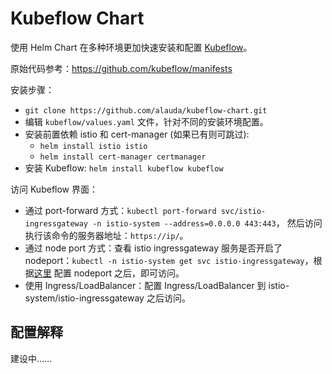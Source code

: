 # Kubeflow Chart

使用 Helm Chart 在多种环境更加快速安装和配置 [Kubeflow](https://www.kubeflow.org/)。

原始代码参考：https://github.com/kubeflow/manifests

安装步骤：

- `git clone https://github.com/alauda/kubeflow-chart.git`
- 编辑 `kubeflow/values.yaml` 文件，针对不同的安装环境配置。
- 安装前置依赖 istio 和 cert-manager (如果已有则可跳过):
  - `helm install istio istio`
  - `helm install cert-manager certmanager`
- 安装 Kubeflow: `helm install kubeflow kubeflow`

访问 Kubeflow 界面：

- 通过 port-forward 方式：`kubectl port-forward svc/istio-ingressgateway -n istio-system --address=0.0.0.0 443:443`， 然后访问执行该命令的服务器地址：`https://ip/`。
- 通过 node port 方式：查看 istio ingressgateway 服务是否开启了 nodeport：`kubectl -n istio-system get svc istio-ingressgateway`，根据[这里](https://kubernetes.io/zh/docs/concepts/services-networking/service/#type-nodeport) 配置 nodeport 之后，即可访问。
- 使用 Ingress/LoadBalancer：配置 Ingress/LoadBalancer 到 istio-system/istio-ingressgateway 之后访问。


## 配置解释

建设中……

